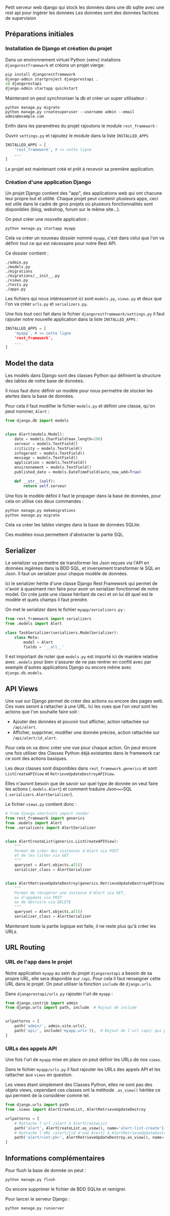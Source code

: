 Petit serveur web django qui stock les données dans une db sqlite avec une rest api pour ingérer les données
Les données sont des données factices de supervision



## Préparations initiales

### Installation de Django et création du projet

Dans un environnement virtuel Python (venv) installons ``djangorestframework`` et créons un projet vierge: 

```sh
pip install djangorestframework 
django-admin startproject djangorestapi .
cd djangorestapi
django-admin startapp quickstart
```

Maintenant on peut synchroniser la db et créer un super utilisateur : 

```
python manage.py migrate
python manage.py createsuperuser --username admin --email admin@example.com
```

Enfin dans les paramètres du projet rajoutons le module ``rest_framework`` :

Ouvrir ``settings.py`` et rajoutez le module dans la liste ``INSTALLED_APPS``

```python
INSTALLED_APPS = [
    'rest_framework', # <= cette ligne
    ...
]
```

Le projet est maintenant créé et prêt à recevoir sa première application.

### Création d'une application Django

Un projet Django contient des "app", des applications web qui ont chacune leur propre but et utilité. Chaque projet peut contenir plusieurs apps, ceci est utile dans le cadre de gros projets où plusieurs fonctionnalités sont disponibles (blog, webshop, forum sur le même site...).

On peut créer une nouvelle application :

```
python manage.py startapp myapp
```

Cela va créer un nouveau dossier nommé ``myapp``, c'est dans celui que l'on va définir tout ce qui est nécessaire pour notre Rest API.

Ce dossier contient :
```
./admin.py 
./models.py 
./migrations
./migrations/__init__.py
./views.py
./tests.py
./apps.py
```

Les fichiers qui nous intéresseront ici sont ``models.py``, ``views.py`` et deux que l'on va créer ``urls.py`` et ``serializers.py``.


Une fois tout ceci fait dans le fichier  ``djangorestframework/settings.py`` il faut rajouter notre nouvelle application dans la liste ``INSTALLED_APPS`` :

```python
INSTALLED_APPS = [
    'myapp`, # <= cette ligne
    'rest_framework', 
    ...
]
```
## Model the data

Les models dans Django sont des classes Python qui définient la structure des tables de notre base de données.

Il nous faut donc définir un modèle pour nous permettre de stocker les alertes dans la base de données.

Pour cela il faut modifier le fichier ``models.py`` et définir une classe, qu'on peut nommer, ``Alert`` :

```python
from django.db import models


class Alert(models.Model):
    date = models.CharField(max_length=200)
    serveur = models.TextField()
    criticity = models.TextField()
    infogerant = models.TextField()
    message = models.TextField()
    application = models.TextField()
    environnement = models.TextField()
    published_date = models.DateTimeField(auto_now_add=True)

    def __str__(self):
        return self.serveur
```

Une fois le modèle défini il faut le propager dans la base de données, pour cela on utilise ces deux commandes : 

```sh
python manage.py makemigrations
python manage.py migrate
```

Cela va créer les tables vierges dans la base de données SQLite.

Ces modèles nous permettent d'abstracter la partie SQL.

## Serializer

Le serializer va permettre de transformer les Json reçues via l'API en données ingérées dans la BDD SQL, et inversement transformer le SQL en Json. Il faut un serializer pour chaque modèle de données.

Ici le serializer hérite d'une classe Django Rest Framework qui permet de n'avoir à quasiment rien faire pour avoir un serializer fonctionnel de notre model. On crée juste une classe héritant de ceci et on lui dit quel est le modèle et quels champs il faut prendre.

On met le serializer dans le fichier ``myapp/serializers.py`` :

```python
from rest_framework import serializers
from .models import Alert

class TaskSerializer(serializers.ModelSerializer):
    class Meta:
        model = Alert
        fields = '__all__'
```

Il est important de noter que ``models.py`` est importé ici de manière relative avec ``.models`` pour bien s'assurer de ne pas rentrer en conflit avec par exemple d'autres applications Django ou encore même avec ``django.db.models``.

## API Views

Une vue sur Django permet de créer des actions ou encore des pages web. Ces vues seront à rattacher à une URL. Ici les vues que l'on veut sont les actions que l'on souhaite faire soit : 

- Ajouter des données et pouvoir tout afficher, action rattachée sur ``/api/alert``.
- Afficher, supprimer, modifier une donnée précise, action rattachée sur ``/api/alert/id_alert``.

Pour cela on va donc créer une vue pour chaque action. On peut encore une fois utiliser des Classes Python déjà existantes dans le framework car ce sont des actions basiques.

Les deux classes sont disponibles dans ``rest_framework.generics`` et sont ``ListCreateAPIView`` et ``RetrieveUpdateDestroyAPIView``.

Elles n'auront besoin que de savoir sur quel type de donnée on veut faire les actions (``.models.Alert``) et comment traduire Json``<=>``SQL (``.serializers.AlertSerializer``).


Le fichier ``views.py`` contient donc :

```python
# from django.shortcuts import render
from rest_framework import generics
from .models import Alert
from .serializers import AlertSerializer


class AlertCreateList(generics.ListCreateAPIView):
    """
    Permet de créer des instances d'Alert via POST
    et de les lister via GET
    """
    queryset = Alert.objects.all()
    serializer_class = AlertSerializer


class AlertRetrieveUpdateDestroy(generics.RetrieveUpdateDestroyAPIView):
    """
    Permet de récupérer une instance d'Alert via GET,
    ou d'uppdate via POST
    ou de détruire via DELETE
    """
    queryset = Alert.objects.all()
    serializer_class = AlertSerializer

```


Maintenant toute la partie logique est faite, il ne reste plus qu'à créer les URLs.

## URL Routing
### URL de l'app dans le projet

Notre application ``myapp`` au sein du projet ``djangorestapi`` a besoin de sa propre URL, elle sera disponible sur ``/api``. Pour cela il faut renseigner cette URL dans le projet. On peut utiliser la fonction ``include`` de ``django.urls``.

Dans ``djangorestapi/urls.py`` rajouter l'url de ``myapp`` : 

```python
from django.contrib import admin
from django.urls import path, include  # Rajout de include


urlpatterns = [
    path('admin/', admin.site.urls),
    path('api/', include('myapp.urls')),  # Rajout de l'url /api/ qui pointera vers notre Rest API
]
```

### URLs des appels API

Une fois l'url de ``myapp`` mise en place on peut définir les URLs de nos ``views``.

Dans le fichier ``myapp/urls.py`` il faut rajouter les URLs des appels API et les rattacher aux ``views`` en question.

Les views étant simplement des Classes Python, elles ne sont pas des objets views, cependant ces classes ont la méthode ``.as_view()`` héritée ce qui perment de la considérer comme tel.

```python
from django.urls import path
from .views import AlertCreateList, AlertRetrieveUpdateDestroy

urlpatterns = [
    # Rattache l'url /alert à AlertCreateList
    path('alert', AlertCreateList.as_view(), name='alert-list-create'),
    # Rattache l'URL /alert/[id d'une Alert] à AlertRetrieveUpdateDestroy
    path('alert/<int:pk>', AlertRetrieveUpdateDestroy.as_view(), name='alert-detail'),
]
```

## Informations complémentaires


Pour flush la base de donnée on peut  : 
```
python manage.py flush
```
Ou encore supprimer le fichier de BDD SQLite et remigrer.

Pour lancer le serveur Django : 
```
python manage.py runserver
```

